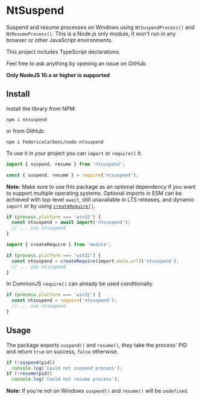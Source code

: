# NtSuspend
Suspend and resume processes on Windows using `NtSuspendProcess()` and
`NtResumeProcess()`. This is a Node.js only module, it won't run in any
browser or other JavaScript environments.

This project includes TypeScript declarations.

Feel free to ask anything by opening an issue on GitHub.

**Only NodeJS 10.x or higher is supported**

## Install
Install the library from NPM:

`npm i ntsuspend`

or from GitHub:

`npm i FedericoCarboni/node-ntsuspend`

To use it in your project you can `import` or `require()` it.
```ts
import { suspend, resume } from 'ntsuspend';
```
```ts
const { suspend, resume } = require('ntsuspend');
```

**Note:** Make sure to use this package as an optional dependency if you want to
support multiple operating systems. Optional imports in ESM can be achieved with
top-level `await`, still unavailable in LTS releases, and dynamic `import` or by
using [`createRequire()`](https://nodejs.org/dist/latest-v12.x/docs/api/modules.html#modules_module_createrequire_filename).

```ts
if (process.platform === 'win32') {
  const ntsuspend = await import('ntsuspend');
  // ... use ntsuspend
}
```

```ts
import { createRequire } from 'module';

if (process.platform === 'win32') {
  const ntsuspend = createRequire(import.meta.url)('ntsuspend');
  // ... use ntsuspend
}
```

In CommonJS `require()` can already be used conditionally.

```ts
if (process.platform === 'win32') {
  const ntsuspend = require('ntsuspend');
  // ... use ntsuspend
}
```

## Usage
The package exports `suspend()` and `resume()`, they take the process' PID and
return `true` on success, `false` otherwise.

```ts
if (!suspend(pid))
  console.log('Could not suspend process');
if (!resume(pid))
  console.log('Could not resume process');
```

**Note:** If you're not on Windows `suspend()` and `resume()` will be `undefined`.
